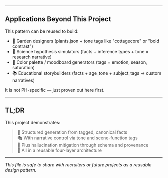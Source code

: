 
---

## Applications Beyond This Project

This pattern can be reused to build:

- 🏡 Garden designers (plants.json + tone tags like "cottagecore" or "bold contrast")
- 🧪 Science hypothesis simulators (facts + inference types + tone = research narrative)
- 🎨 Color palette / moodboard generators (tags = emotion, season, saturation)
- 📚 Educational storybuilders (facts + age_tone + subject_tags → custom narratives)

It is not PH-specific — just proven out here first.

---

## TL;DR

This project demonstrates:

> 🔧 Structured generation from tagged, canonical facts  
> 🎭 With narrative control via tone and scene-function tags  
> 🚫 Plus hallucination mitigation through schema and provenance  
> 🧠 All in a reusable four-layer architecture  

---

*This file is safe to share with recruiters or future projects as a reusable design pattern.*

